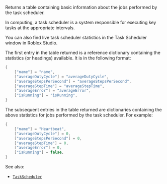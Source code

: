Returns a table containing basic information about the jobs performed by
the task scheduler.

In computing, a task scheduler is a system responsible for executing key
tasks at the appropriate intervals.

You can also find live task scheduler statistics in the Task Scheduler
window in Roblox Studio.

The first entry in the table returned is a reference dictionary containing
the statistics (or headings) available. It is in the following format:
```lua
{
    ["name"] = "name",
    ["averageDutyCycle"] = "averageDutyCycle",
    ["averageStepsPerSecond"] = "averageStepsPerSecond",
    ["averageStepTime"] = "averageStepTime",
    ["averageError"] = "averageError",
    ["isRunning"] = "isRunning",
}
```

The subsequent entries in the table returned are dictionaries containing
the above statistics for jobs performed by the task scheduler. For
example:
```lua
{
    ["name"] = "Heartbeat",
    ["averageDutyCycle"] = 0,
    ["averageStepsPerSecond"] = 0,
    ["averageStepTime"] = 0,
    ["averageError"] = 0,
    ["isRunning"] = false,
}
```

See also:

- [`TaskScheduler`](https://create.roblox.com/docs/reference/engine/classes/TaskScheduler)